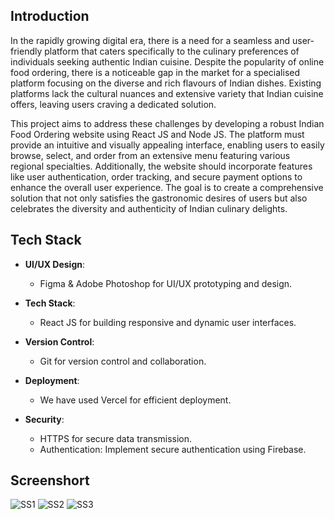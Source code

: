 ## Introduction
In the rapidly growing digital era, there is a need for a seamless and user-friendly platform that caters specifically to the culinary preferences of individuals seeking authentic Indian cuisine. Despite the popularity of online food ordering, there is a noticeable gap in the market for a specialised platform focusing on the diverse and rich flavours of Indian dishes. Existing platforms lack the cultural nuances and extensive variety that Indian cuisine offers, leaving users craving a dedicated solution.

This project aims to address these challenges by developing a robust Indian Food Ordering website using React JS and Node JS. The platform must provide an intuitive and visually appealing interface, enabling users to easily browse, select, and order from an extensive menu featuring various regional specialties. Additionally, the website should incorporate features like user authentication, order tracking, and secure payment options to enhance the overall user experience. The goal is to create a comprehensive solution that not only satisfies the gastronomic desires of users but also celebrates the diversity and authenticity of Indian culinary delights.

## Tech Stack

- **UI/UX Design**:
  - Figma & Adobe Photoshop for UI/UX prototyping and design.

- **Tech Stack**:
  - React JS for building responsive and dynamic user interfaces.

- **Version Control**:
  - Git for version control and collaboration.

- **Deployment**:
  - We have used Vercel for efficient deployment. 

- **Security**:
  - HTTPS for secure data transmission.
  - Authentication: Implement secure authentication using Firebase.

## Screenshort
![SS1](https://github.com/yatharth-2906/Tasty-Roots/assets/97800277/39623481-7cb2-4681-aabc-37377ac4efc9)
![SS2](https://github.com/yatharth-2906/Tasty-Routes/assets/97800277/14896644-db8f-4694-8958-76fc72d78b2d)
![SS3](https://github.com/yatharth-2906/Tasty-Routes/assets/97800277/d5867728-b2c3-4035-8893-ee69ff3af4f7)
